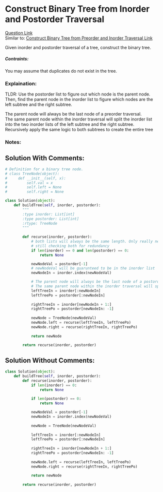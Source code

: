 # Construct Binary Tree from Inorder and Postorder Traversal

[Question Link](https://leetcode.com/explore/learn/card/data-structure-tree/133/conclusion/942/)    
Similar to: [Construct Binary Tree from Preorder and Inorder Traversal Link](https://leetcode.com/explore/learn/card/data-structure-tree/133/conclusion/943/)  

Given inorder and postorder traversal of a tree, construct the binary tree.

##### Contraints:
You may assume that duplicates do not exist in the tree.

### Explaination:
TLDR: Use the postorder list to figure out which node is the parent node. Then, find the parent node in the inorder list to figure which nodes are the left subtree and the right subtree.  

The parent node will always be the last node of a preorder traversal.  
The same parent node within the inorder traversal will split the inorder list into the two inorder lists of the left subtree and the right subtree.  
Recursively apply the same logic to both subtrees to create the entire tree

### Notes:


## Solution With Comments:
```Python
# Definition for a binary tree node.
# class TreeNode(object):
#     def __init__(self, x):
#         self.val = x
#         self.left = None
#         self.right = None

class Solution(object):
    def buildTree(self, inorder, postorder):
        """
        :type inorder: List[int]
        :type postorder: List[int]
        :rtype: TreeNode
        """
        
        def recurse(inorder, postorder):
            # both lists will always be the same length. Only really need to check 1
            # still checking both for redundancy
            if len(inorder) == 0 and len(postorder) == 0:
                return None 

            newNodeVal = postorder[-1]
            # newNodeVal will be guarunteed to be in the inorder list
            newNodeIn = inorder.index(newNodeVal)

   			# The parent node will always be the last node of a postorder traversal.  
			# The same parent node within the inorder traversal will split the inorder list into the two inorder lists of the left subtree and the right subtree.  
            leftTreeIn = inorder[:newNodeIn]
            leftTreePo = postorder[:newNodeIn]
            
            rightTreeIn = inorder[newNodeIn + 1:]
            rightTreePo = postorder[newNodeIn: -1]
            
            newNode = TreeNode(newNodeVal)
            newNode.left = recurse(leftTreeIn, leftTreePo)
            newNode.right = recurse(rightTreeIn, rightTreePo)
            
            return newNode
    
        return recurse(inorder, postorder)
```

## Solution Without Comments:
```Python
class Solution(object):
    def buildTree(self, inorder, postorder):
        def recurse(inorder, postorder):
            if len(inorder) == 0:
                return None
            
            if len(postorder) == 0:
                return None

            newNodeVal = postorder[-1]
            newNodeIn = inorder.index(newNodeVal)
            
            newNode = TreeNode(newNodeVal)
            
            leftTreeIn = inorder[:newNodeIn]
            leftTreePo = postorder[:newNodeIn]
            
            rightTreeIn = inorder[newNodeIn + 1:]
            rightTreePo = postorder[newNodeIn: -1]
            
            newNode.left = recurse(leftTreeIn, leftTreePo)
            newNode.right = recurse(rightTreeIn, rightTreePo)
            
            return newNode
    
        return recurse(inorder, postorder)
```